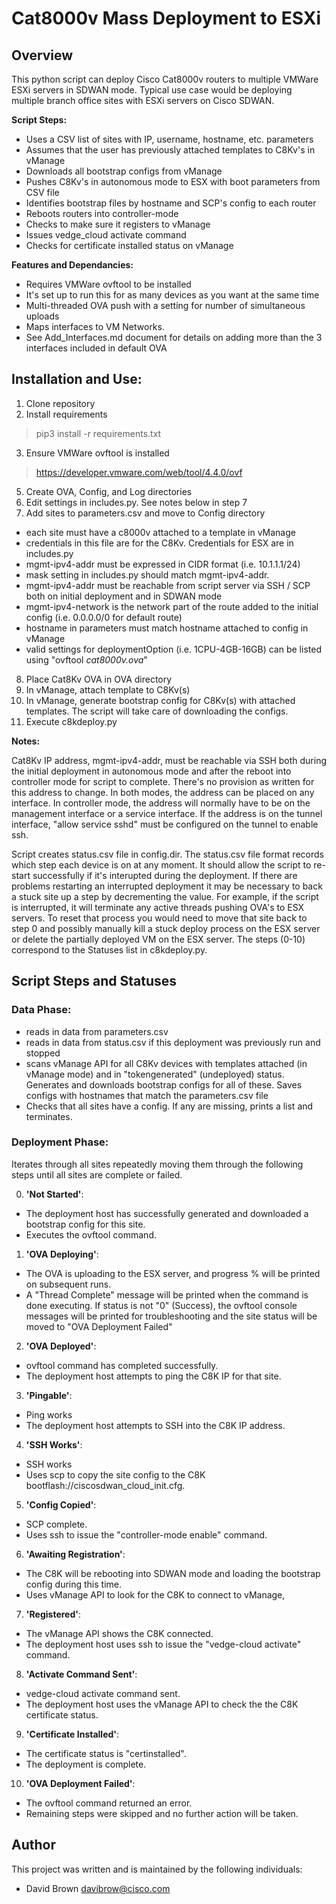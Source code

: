 # Cat8000v Mass Deployment to ESXi

## Overview

This python script can deploy Cisco Cat8000v routers to multiple VMWare ESXi servers in SDWAN mode.  Typical use case would be deploying multiple branch office sites with ESXi servers on Cisco SDWAN.

**Script Steps:**
- Uses a CSV list of sites with IP, username, hostname, etc. parameters
- Assumes that the user has previously attached templates to C8Kv's in vManage
- Downloads all bootstrap configs from vManage
- Pushes C8Kv's in autonomous mode to ESX with boot parameters from CSV file
- Identifies bootstrap files by hostname and SCP's config to each router
- Reboots routers into controller-mode
- Checks to make sure it registers to vManage
- Issues vedge_cloud activate command
- Checks for certificate installed status on vManage

**Features and Dependancies:**
- Requires VMWare ovftool to be installed
- It's set up to run this for as many devices as you want at the same time
- Multi-threaded OVA push with a setting for number of simultaneous uploads
- Maps interfaces to VM Networks.
- See Add_Interfaces.md document for details on adding more than the 3 interfaces included in default OVA

## Installation and Use:
1. Clone repository
2. Install requirements
> pip3 install -r requirements.txt
3. Ensure VMWare ovftool is installed
> https://developer.vmware.com/web/tool/4.4.0/ovf
5. Create OVA, Config, and Log directories
6. Edit settings in includes.py.  See notes below in step 7
7. Add sites to parameters.csv and move to Config directory
  - each site must have a c8000v attached to a template in vManage
  - credentials in this file are for the C8Kv.  Credentials for ESX are in includes.py
  - mgmt-ipv4-addr must be expressed in CIDR format (i.e. 10.1.1.1/24)
  - mask setting in includes.py should match mgmt-ipv4-addr.
  - mgmt-ipv4-addr must be reachable from script server via SSH / SCP both on initial deployment and in SDWAN mode
  - mgmt-ipv4-network is the network part of the route added to the initial config (i.e. 0.0.0.0/0 for default route)
  - hostname in parameters must match hostname attached to config in vManage
  - valid settings for deploymentOption (i.e. 1CPU-4GB-16GB) can be listed using "ovftool *cat8000v.ova*"
8. Place Cat8Kv OVA in OVA directory
9. In vManage, attach template to C8Kv(s)
10. In vManage, generate bootstrap config for C8Kv(s) with attached templates.  The script will take care of downloading the configs.
11. Execute c8kdeploy.py

**Notes:**

Cat8Kv IP address, mgmt-ipv4-addr, must be reachable via SSH both during the initial deployment in autonomous mode and after the reboot into controller mode for script to complete.  There's no provision as written for this address to change.  In both modes, the address can be placed on any interface.  In controller mode, the address will normally have to be on the management interface or a service interface.  If the address is on the tunnel interface, "allow service sshd" must be configured on the tunnel to enable ssh.

Script creates status.csv file in config.dir.  The status.csv file format records which step each device is on at any moment.  It should allow the script to re-start successfully if it's interupted during the deployment.  If there are problems restarting an interrupted deployment it may be necessary to back a stuck site up a step by decrementing the value.  For example, if the script is interrupted, it will terminate any active threads pushing OVA's to ESX servers.  To reset that process you would need to move that site back to step 0 and possibly manually kill a stuck deploy process on the ESX server or delete the partially deployed VM on the ESX server.  The steps (0-10) correspond to the Statuses list in c8kdeploy.py.

## Script Steps and Statuses

### Data Phase:

- reads in data from parameters.csv
- reads in data from status.csv if this deployment was previously run and stopped
- scans vManage API for all C8Kv devices with templates attached (in vManage mode) and in "tokengenerated" (undeployed) status.  Generates and downloads bootstrap configs for all of these.  Saves configs with hostnames that match the parameters.csv file
- Checks that all sites have a config.  If any are missing, prints a list and terminates.

### Deployment Phase:

Iterates through all sites repeatedly moving them through the following steps until all sites are complete or failed.

0. **'Not Started'**:
- The deployment host has successfully generated and downloaded a bootstrap config for this site.
- Executes the ovftool command.
1. **'OVA Deploying'**:
- The OVA is uploading to the ESX server, and progress % will be printed on subsequent runs.
- A "Thread Complete" message will be printed when the command is done executing.  If status is not "0" (Success), the ovftool console messages will be printed for troubleshooting and the site status will be moved to "OVA Deployment Failed"
2. **'OVA Deployed'**:
- ovftool command has completed successfully.
- The deployment host attempts to ping the C8K IP for that site.
3. **'Pingable'**:
- Ping works
- The deployment host attempts to SSH into the C8K IP address.
4. **'SSH Works'**:
- SSH works
- Uses scp to copy the site config to the C8K bootflash://ciscosdwan_cloud_init.cfg.
5. **'Config Copied'**:
- SCP complete.
- Uses ssh to issue the "controller-mode enable" command.
6. **'Awaiting Registration'**:
- The C8K will be rebooting into SDWAN mode and loading the bootstrap config during this time.
- Uses vManage API to look for the C8K to connect to vManage,
7. **'Registered'**:
- The vManage API shows the C8K connected.
- The deployment host uses ssh to issue the "vedge-cloud activate" command.
8. **'Activate Command Sent'**:
- vedge-cloud activate command sent.
- The deployment host uses the vManage API to check the the C8K certificate status.
9. **'Certificate Installed'**:
- The certificate status is "certinstalled".
- The deployment is complete.
10. **'OVA Deployment Failed'**:
- The ovftool command returned an error.
- Remaining steps were skipped and no further action will be taken.

## Author

This project was written and is maintained by the following individuals:

* David Brown <davibrow@cisco.com>
